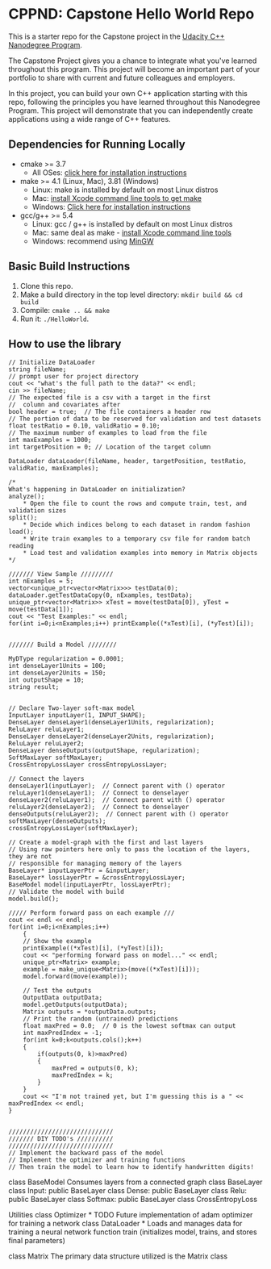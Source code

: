 # CPPND: Capstone Hello World Repo

This is a starter repo for the Capstone project in the [Udacity C++ Nanodegree Program](https://www.udacity.com/course/c-plus-plus-nanodegree--nd213).

The Capstone Project gives you a chance to integrate what you've learned throughout this program. This project will become an important part of your portfolio to share with current and future colleagues and employers.

In this project, you can build your own C++ application starting with this repo, following the principles you have learned throughout this Nanodegree Program. This project will demonstrate that you can independently create applications using a wide range of C++ features.

## Dependencies for Running Locally
* cmake >= 3.7
  * All OSes: [click here for installation instructions](https://cmake.org/install/)
* make >= 4.1 (Linux, Mac), 3.81 (Windows)
  * Linux: make is installed by default on most Linux distros
  * Mac: [install Xcode command line tools to get make](https://developer.apple.com/xcode/features/)
  * Windows: [Click here for installation instructions](http://gnuwin32.sourceforge.net/packages/make.htm)
* gcc/g++ >= 5.4
  * Linux: gcc / g++ is installed by default on most Linux distros
  * Mac: same deal as make - [install Xcode command line tools](https://developer.apple.com/xcode/features/)
  * Windows: recommend using [MinGW](http://www.mingw.org/)

## Basic Build Instructions

1. Clone this repo.
2. Make a build directory in the top level directory: `mkdir build && cd build`
3. Compile: `cmake .. && make`
4. Run it: `./HelloWorld`.

## How to use the library

	// Initialize DataLoader
	string fileName;
	// prompt user for project directory
	cout << "what's the full path to the data?" << endl;
	cin >> fileName;
	// The expected file is a csv with a target in the first 
	//  column and covariates after
	bool header = true;  // The file containers a header row
	// The portion of data to be reserved for validation and test datasets
	float testRatio = 0.10, validRatio = 0.10;  
	// The maximum number of examples to load from the file
	int maxExamples = 1000;
	int targetPosition = 0; // Location of the target column

	DataLoader dataLoader(fileName, header, targetPosition, testRatio, validRatio, maxExamples);

	/*
	What's happening in DataLoader on initialization?
	analyze(); 
		* Open the file to count the rows and compute train, test, and validation sizes 
	split();
		* Decide which indices belong to each dataset in random fashion 
	load();
		* Write train examples to a temporary csv file for random batch reading
		* Load test and validation examples into memory in Matrix objects
	*/

	/////// View Sample /////////
	int nExamples = 5;
	vector<unique_ptr<vector<Matrix>>> testData(0);
	dataLoader.getTestDataCopy(0, nExamples, testData);
	unique_ptr<vector<Matrix>> xTest = move(testData[0]), yTest = move(testData[1]);
	cout << "Test Examples:" << endl;
	for(int i=0;i<nExamples;i++) printExample((*xTest)[i], (*yTest)[i]);


	/////// Build a Model ////////

	MyDType regularization = 0.0001;
	int denseLayer1Units = 100;
	int denseLayer2Units = 150;
	int outputShape = 10;
	string result;


	// Declare Two-layer soft-max model
	InputLayer inputLayer(1, INPUT_SHAPE);
	DenseLayer denseLayer1(denseLayer1Units, regularization);
	ReluLayer reluLayer1;
	DenseLayer denseLayer2(denseLayer2Units, regularization);
	ReluLayer reluLayer2;
	DenseLayer denseOutputs(outputShape, regularization);
	SoftMaxLayer softMaxLayer;
	CrossEntropyLossLayer crossEntropyLossLayer;

	// Connect the layers
	denseLayer1(inputLayer);  // Connect parent with () operator
	reluLayer1(denseLayer1);  // Connect to denselayer
	denseLayer2(reluLayer1);  // Connect parent with () operator
	reluLayer2(denseLayer2);  // Connect to denselayer
	denseOutputs(reluLayer2);  // Connect parent with () operator
	softMaxLayer(denseOutputs);
	crossEntropyLossLayer(softMaxLayer);

	// Create a model-graph with the first and last layers
	// Using raw pointers here only to pass the location of the layers, they are not
	// responsible for managing memory of the layers
	BaseLayer* inputLayerPtr = &inputLayer;
	BaseLayer* lossLayerPtr = &crossEntropyLossLayer;
	BaseModel model(inputLayerPtr, lossLayerPtr);
	// Validate the model with build
	model.build();

	///// Perform forward pass on each example ///
	cout << endl << endl;
	for(int i=0;i<nExamples;i++)
		{
		// Show the example
		printExample((*xTest)[i], (*yTest)[i]);
		cout << "performing forward pass on model..." << endl;
		unique_ptr<Matrix> example;
		example = make_unique<Matrix>(move((*xTest)[i]));
		model.forward(move(example));

		// Test the outputs
		OutputData outputData;
		model.getOutputs(outputData);
		Matrix outputs = *outputData.outputs;
		// Print the random (untrained) predictions
		float maxPred = 0.0;  // 0 is the lowest softmax can output
		int maxPredIndex = -1;
		for(int k=0;k<outputs.cols();k++)
		{
			if(outputs(0, k)>maxPred)
			{
				maxPred = outputs(0, k);
				maxPredIndex = k;
			}
		}
		cout << "I'm not trained yet, but I'm guessing this is a " << maxPredIndex << endl;
	}


	/////////////////////////////
	/////// DIY TODO's //////////
	/////////////////////////////
	// Implement the backward pass of the model
	// Implement the optimizer and training functions
	// Then train the model to learn how to identify handwritten digits!



class BaseModel
  Consumes layers from a connected graph
class BaseLayer
class Input: public BaseLayer
class Dense: public BaseLayer
class Relu: public BaseLayer
class Softmax: public BaseLayer
class CrossEntropyLoss

Utilities
  class Optimizer
    * TODO Future implementation of adam optimizer for training a network
  class DataLoader
    * Loads and manages data for training a neural network
  function train (initializes model, trains, and stores final parameters)

class Matrix
  The primary data structure utilized is the Matrix class
